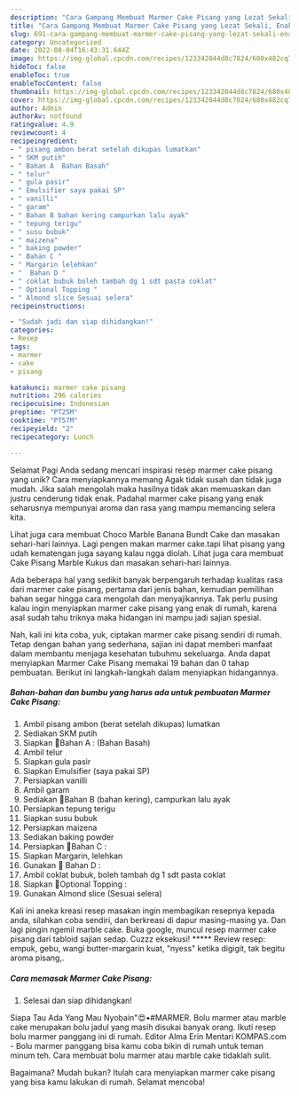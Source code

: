 ```yaml
---
description: "Cara Gampang Membuat Marmer Cake Pisang yang Lezat Sekali, Enak"
title: "Cara Gampang Membuat Marmer Cake Pisang yang Lezat Sekali, Enak"
slug: 691-cara-gampang-membuat-marmer-cake-pisang-yang-lezat-sekali-enak
category: Uncategorized
date: 2022-08-04T16:43:31.644Z
image: https://img-global.cpcdn.com/recipes/123342044d8c7824/680x482cq70/marmer-cake-pisang-foto-resep-utama.jpg
hideToc: false
enableToc: true
enableTocContent: false
thumbnail: https://img-global.cpcdn.com/recipes/123342044d8c7824/680x482cq70/marmer-cake-pisang-foto-resep-utama.jpg
cover: https://img-global.cpcdn.com/recipes/123342044d8c7824/680x482cq70/marmer-cake-pisang-foto-resep-utama.jpg
author: Admin
authorAv: notfound
ratingvalue: 4.9
reviewcount: 4
recipeingredient:
- " pisang ambon berat setelah dikupas lumatkan"
- " SKM putih"
- " Bahan A  Bahan Basah"
- " telur"
- " gula pasir"
- " Emulsifier saya pakai SP"
- " vanilli"
- " garam"
- " Bahan B bahan kering campurkan lalu ayak"
- " tepung terigu"
- " susu bubuk"
- " maizena"
- " baking powder"
- " Bahan C "
- " Margarin lelehkan"
- "  Bahan D "
- " coklat bubuk boleh tambah dg 1 sdt pasta coklat"
- " Optional Topping "
- " Almond slice Sesuai selera"
recipeinstructions:

- "Sudah jadi dan siap dihidangkan!"
categories:
- Resep
tags:
- marmer
- cake
- pisang

katakunci: marmer cake pisang 
nutrition: 296 calories
recipecuisine: Indonesian
preptime: "PT25M"
cooktime: "PT57M"
recipeyield: "2"
recipecategory: Lunch

---
```



Selamat Pagi Anda sedang mencari inspirasi resep marmer cake pisang yang unik? Cara menyiapkannya memang Agak tidak susah dan tidak juga mudah. Jika salah mengolah maka hasilnya tidak akan memuaskan dan justru cenderung tidak enak. Padahal marmer cake pisang yang enak seharusnya mempunyai aroma dan rasa yang mampu memancing selera kita.


Lihat juga cara membuat Choco Marble Banana Bundt Cake dan masakan sehari-hari lainnya. Lagi pengen makan marmer cake.tapi lihat pisang yang udah kematengan juga sayang kalau ngga diolah. Lihat juga cara membuat Cake Pisang Marble Kukus dan masakan sehari-hari lainnya.

Ada beberapa hal yang sedikit banyak berpengaruh terhadap kualitas rasa dari marmer cake pisang, pertama dari jenis bahan, kemudian pemilihan bahan segar hingga cara mengolah dan menyajikannya. Tak perlu pusing kalau ingin menyiapkan marmer cake pisang yang enak di rumah, karena asal sudah tahu triknya maka hidangan ini mampu jadi sajian spesial.


Nah, kali ini kita coba, yuk, ciptakan marmer cake pisang sendiri di rumah. Tetap dengan bahan yang sederhana, sajian ini dapat memberi manfaat dalam membantu menjaga kesehatan tubuhmu sekeluarga. Anda dapat menyiapkan Marmer Cake Pisang memakai 19 bahan dan 0 tahap pembuatan. Berikut ini langkah-langkah dalam menyiapkan hidangannya.

<!--inarticleads1-->

##### Bahan-bahan dan bumbu yang harus ada untuk pembuatan Marmer Cake Pisang:

1. Ambil  pisang ambon (berat setelah dikupas) lumatkan
1. Sediakan  SKM putih
1. Siapkan  🌿Bahan A : (Bahan Basah)
1. Ambil  telur
1. Siapkan  gula pasir
1. Siapkan  Emulsifier (saya pakai SP)
1. Persiapkan  vanilli
1. Ambil  garam
1. Sediakan  🌿Bahan B (bahan kering), campurkan lalu ayak
1. Persiapkan  tepung terigu
1. Siapkan  susu bubuk
1. Persiapkan  maizena
1. Sediakan  baking powder
1. Persiapkan  🌿Bahan C :
1. Siapkan  Margarin, lelehkan
1. Gunakan  🌿 Bahan D :
1. Ambil  coklat bubuk, boleh tambah dg 1 sdt pasta coklat
1. Siapkan  🌿Optional Topping :
1. Gunakan  Almond slice (Sesuai selera)


Kali ini aneka kreasi resep masakan ingin membagikan resepnya kepada anda, silahkan coba sendiri, dan berkreasi di dapur masing-masing ya. Dan lagi pingin ngemil marble cake. Buka google, muncul resep marmer cake pisang dari tabloid sajian sedap. Cuzzz eksekusi! ***** Review resep: empuk, gebu, wangi butter-margarin kuat, &#34;nyess&#34; ketika digigit, tak begitu aroma pisang,. 

<!--inarticleads2-->

##### Cara memasak Marmer Cake Pisang:


1. Selesai dan siap dihidangkan!

Siapa Tau Ada Yang Mau Nyobain&#34;😍•#MARMER. Bolu marmer atau marble cake merupakan bolu jadul yang masih disukai banyak orang. Ikuti resep bolu marmer panggang ini di rumah. Editor Alma Erin Mentari KOMPAS.com - Bolu marmer panggang bisa kamu coba bikin di rumah untuk teman minum teh. Cara membuat bolu marmer atau marble cake tidaklah sulit. 

Bagaimana? Mudah bukan? Itulah cara menyiapkan marmer cake pisang yang bisa kamu lakukan di rumah. Selamat mencoba!
